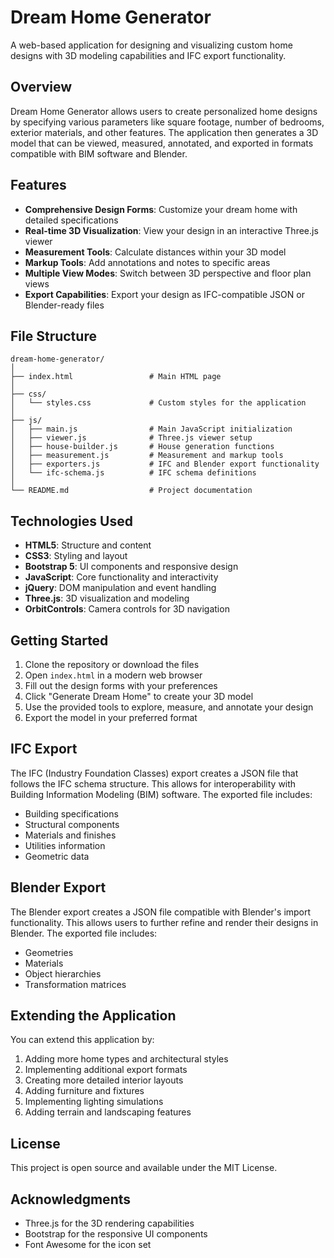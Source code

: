 # Dream Home Generator

A web-based application for designing and visualizing custom home designs with 3D modeling capabilities and IFC export functionality.

## Overview

Dream Home Generator allows users to create personalized home designs by specifying various parameters like square footage, number of bedrooms, exterior materials, and other features. The application then generates a 3D model that can be viewed, measured, annotated, and exported in formats compatible with BIM software and Blender.

## Features

- **Comprehensive Design Forms**: Customize your dream home with detailed specifications
- **Real-time 3D Visualization**: View your design in an interactive Three.js viewer
- **Measurement Tools**: Calculate distances within your 3D model
- **Markup Tools**: Add annotations and notes to specific areas
- **Multiple View Modes**: Switch between 3D perspective and floor plan views
- **Export Capabilities**: Export your design as IFC-compatible JSON or Blender-ready files

## File Structure

```
dream-home-generator/
│
├── index.html                 # Main HTML page
│
├── css/
│   └── styles.css             # Custom styles for the application
│
├── js/
│   ├── main.js                # Main JavaScript initialization
│   ├── viewer.js              # Three.js viewer setup
│   ├── house-builder.js       # House generation functions
│   ├── measurement.js         # Measurement and markup tools
│   ├── exporters.js           # IFC and Blender export functionality
│   └── ifc-schema.js          # IFC schema definitions
│
└── README.md                  # Project documentation
```

## Technologies Used

- **HTML5**: Structure and content
- **CSS3**: Styling and layout
- **Bootstrap 5**: UI components and responsive design
- **JavaScript**: Core functionality and interactivity
- **jQuery**: DOM manipulation and event handling
- **Three.js**: 3D visualization and modeling
- **OrbitControls**: Camera controls for 3D navigation

## Getting Started

1. Clone the repository or download the files
2. Open `index.html` in a modern web browser
3. Fill out the design forms with your preferences
4. Click "Generate Dream Home" to create your 3D model
5. Use the provided tools to explore, measure, and annotate your design
6. Export the model in your preferred format

## IFC Export

The IFC (Industry Foundation Classes) export creates a JSON file that follows the IFC schema structure. This allows for interoperability with Building Information Modeling (BIM) software. The exported file includes:

- Building specifications
- Structural components
- Materials and finishes
- Utilities information
- Geometric data

## Blender Export

The Blender export creates a JSON file compatible with Blender's import functionality. This allows users to further refine and render their designs in Blender. The exported file includes:

- Geometries
- Materials
- Object hierarchies
- Transformation matrices

## Extending the Application

You can extend this application by:

1. Adding more home types and architectural styles
2. Implementing additional export formats
3. Creating more detailed interior layouts
4. Adding furniture and fixtures
5. Implementing lighting simulations
6. Adding terrain and landscaping features

## License

This project is open source and available under the MIT License.

## Acknowledgments

- Three.js for the 3D rendering capabilities
- Bootstrap for the responsive UI components
- Font Awesome for the icon set